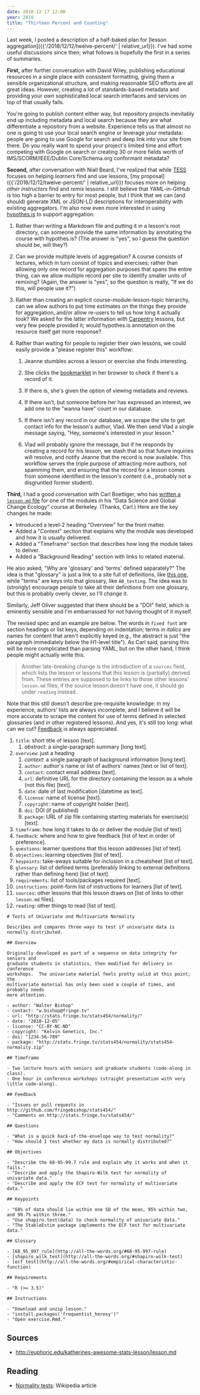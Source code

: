 ```yaml
---
date: 2018-12-17 12:00
year: 2018
title: "Thirteen Percent and Counting"
---
```


Last week, I posted a description of a half-baked plan for [lesson
aggregation]({{'/2018/12/12/twelve-percent/' | relative_url}}).  I've had some
useful discussions since then; what follows is hopefully the first in a series
of summaries.

**First,** after further conversation with David Wiley, publishing educational
resources in a single place with consistent formatting, giving them a sensible
organizational structure, and making reasonable SEO efforts are all great ideas.
However, creating a lot of standards-based metadata and providing your own
sophisticated local search interfaces and services on top of that usually fails.

You're going to publish content either way, but repository projects inevitably
end up including metadata and local search because they are what differentiate a
repository from a website.  Experience tells us that almost no one is going to
use your local search engine or leverage your metadata: people are going to use
Google for search and deep link into your site from there. Do you really want to
spend your project's limited time and effort competing with Google on search or
creating 30 or more fields worth of IMS/SCORM/IEEE/Dublin Core/Schema.org
conformant metadata?

**Second,** after conversation with Niall Beard, I've realized that while
[TESS](https://tess.elixir-europe.org/) focuses on helping *learners* find and
use lessons, [my proposal]({{'/2018/12/12/twelve-percent/' | relative_url}})
focuses more on helping *other instructors* find and *remix* lessons.  I still
believe that YAML-in-GitHub is too high a barrier to entry for most people, but
I think that we can (and should) generate XML or JSON-LD descriptions for
interoperability with existing aggregators.  I'm also now even more interested
in using [hypothes.is](https://web.hypothes.is/) to support aggregation:

1.  Rather than writing a Markdown file and putting it in a lesson's root
    directory, can someone provide the same information by annotating the course
    with hypothes.is?  (The answer is "yes", so I guess the question should be,
    will they?)

2.  Can we provide multiple levels of aggregation?  A course consists of
    lectures, which in turn consist of topics and exercises; rather than
    allowing only one record for aggregation purposes that spans the entire
    thing, can we allow multiple record per site to identify smaller units of
    remixing?  (Again, the answer is "yes", so the question is really, "If we do
    this, will people use it?")

3.  Rather than creating an explicit course-module-lesson-topic hierarchy, can
    we allow authors to put time estimates on the things they provide for
    aggregation, and/or allow re-users to tell us how long it actually took?  We
    asked for the latter information with [Carpentry](http://carpentries.org)
    lessons, but very few people provided it; would hypothes.is annotation on
    the resource itself get more response?

4.  Rather than waiting for people to register their own lessons, we could
    easily provide a "please register this" workflow:

    1.  Jeanne stumbles across a lesson or exercise she finds interesting.

    2.  She clicks the [bookmarklet](https://en.wikipedia.org/wiki/Bookmarklet)
        in her browser to check if there's a record of it.

    3.  If there is, she's given the option of viewing metadata and reviews.

    4.  If there isn't, but someone before her has expressed an interest, we add
        one to the "wanna have" count in our database.

    5.  If there isn't any record in our database, we scrape the site to get
        contact info for the lesson's author, Vlad.  We then send Vlad a single
	message saying, "Hey, someone's interested in your lesson."

    6.  Vlad will probably ignore the message, but if he responds by creating
        a record for his lesson, we stash that so that future inquiries will
	resolve, and notify Jeanne that the record is now available.  This
        workflow serves the triple purpose of attracting more authors, not
        spamming them, and ensuring that the record for a lesson comes from
        someone identified in the lesson's content (i.e., probably not a
        disgruntled former student).

**Third,** I had a good conversation with Carl Boettiger, who has [written a
`lesson.md` file](https://github.com/espm-157/climate-template/blob/master/lesson.md)
for one of the modules in his "Data Science and Global Change Ecology" course at
Berkeley.  (Thanks, Carl.)  Here are the key changes he made:

-   Introduced a level-2 heading "Overview" for the front matter.
-   Added a "Context" section that explains why the module was developed
    and how it is usually delivered.
-   Added a "Timeframe" section that describes how long the module takes to deliver.
-   Added a "Background Reading" section with links to related material.

He also asked, "Why are 'glossary' and 'terms' defined separately?"
The idea is that "glossary" is just a link to a site full of definitions,
like [this one](https://developers.google.com/machine-learning/glossary/),
while "terms" are keys into that glossary, like `AB_testing`.
The idea was to (strongly) encourage people to take all their definitions
from one glossary, but this is probably overly clever, so I'll change it.

Similarly, Jeff Oliver suggested that there should be a "DOI" field, which is
eminently sensible and I'm embarrassed for not having thought of it myself.

The revised spec and an example are below.  The words in `fixed font` are
section headings or list keys, depending on indentation; terms in *italics* are
names for content that aren't explicitly keyed (e.g., the abstract is just "the
paragraph immediately below the H1-level title").  As Carl said, parsing this
will be more complicated than parsing YAML, but on the other hand, I think
people might actually write this.

> Another late-breaking change is the introduction of a `sources` field,
> which lists the lesson or lessons that this lesson is (partially) derived from.
> These entries are supposed to be links to those other lessons' `lesson.md` files;
> if the source lesson doesn't have one, it should go under `reading` instead.

Note that this still doesn't describe pre-requisite knowledge: in my experience,
authors' lists are always incomplete, and I believe it will be more accurate to
scrape the content for use of terms defined in selected glossaries (and in other
registered lessons).  And yes, it's still too long: what can we cut?
[Feedback](mailto:gvwilson@third-bit.com) is always appreciated.

1.  `title`: short title of lesson [text].
    1.  *abstract*: a single-paragraph summary [long text].
1.  `overview`: just a heading
    1.  *context*: a single paragraph of background information [long text].
    1.  `author`: author's name or list of authors' names [text or list of text].
    1.  `contact`: contact email address [text].
    1.  `url`: definitive URL for the directory containing the lesson as a whole (not this file) [text].
    1.  `date`: date of last modification [datetime as text].
    1.  `license`: name of license [text].
    1.  `copyright`: name of copyright holder [text].
    1.	`doi`: DOI (if published)
    1.  `package`: URL of zip file containing starting materials for exercise(s) [text].
1.  `timeframe`: how long it takes to do or deliver the module [list of text]
1.  `feedback`: where and how to give feedback [list of text in order of preference].
1.  `questions`: learner questions that this lesson addresses [list of text].
1.  `objectives`: learning objectives [list of text].
1.  `keypoints`: take-aways suitable for inclusion in a cheatsheet [list of text].
1.  `glossary`: list of defined terms (preferably linking to external definitions rather than defining here) [list of text].
1.  `requirements`: list of tools/packages required [text].
1.  `instructions`: point-form list of instructions for learners [list of text].
1.  `sources`: other lessons that this lesson draws on [list of links to other `lesson.md` files].
1.  `reading`: other things to read [list of text].

```
# Tests of Univariate and Multivariate Normality

Describes and compares three ways to test if univariate data is normally distributed.

## Overview

Originally developed as part of a sequence on data integrity for seniors and
graduate students in statistics, then modified for delivery in conference
workshops.  The univariate material feels pretty solid at this point; the
multivariate material has only been used a couple of times, and probably needs
more attention.

- author: "Walter Bishop"
- contact: "w.bishop@fringe.tv"
- url: "http://stats.fringe.tv/stats454/normality/"
- date: "2018-12-05"
- license: "CC-BY-NC-ND"
- copyright: "Kelvin Genetics, Inc."
- doi: "1234-56-789"
- package: "http://stats.fringe.tv/stats454/normality/stats454-normality.zip"

## Timeframe

- Two lecture hours with seniors and graduate students (code-along in class).
- One hour in conference workshops (straight presentation with very little code-along).

## Feedback

- "Issues or pull requests in http://github.com/fringebishop/stats454/"
- "Comments on http://stats.fringe.tv/stats454/"

## Questions

- "What is a quick back-of-the-envelope way to test normality?"
- "How should I test whether my data is normally distributed?"

## Objectives

- "Describe the 68-95-99.7 rule and explain why it works and when it fails."
- "Describe and apply the Shapiro-Wilk test for normality of univariate data."
- "Describe and apply the ECF test for normality of multivariate data."

## Keypoints

- "68% of data should lie within one SD of the mean, 95% within two, and 99.7% within three."
- "Use shapiro.test(data) to check normality of univariate data."
- "The StableEstim package implements the ECF test for multivariate data."

## Glossary

- [68_95_997_rule](http://all-the-words.org/#68-95-997-rule)
- [shapiro_wilk_test](http://all-the-words.org/#shapiro-wilk-test)
- [ecf_test](http://all-the-words.org/#empirical-characteristic-function)

## Requirements

- "R (>= 3.5)"

## Instructions

- "Download and unzip lesson."
- "install.packages('frequentist_heresy')"
- "Open exercise.Rmd."
```

## Sources

- http://euphoric.edu/katherines-awesome-stats-lesson/lesson.md

## Reading

- [Normality tests](https://en.wikipedia.org/wiki/Normality_test): Wikipedia article
```
